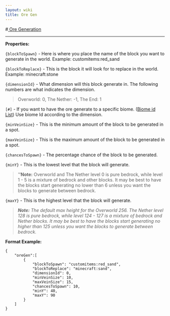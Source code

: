 ```yaml
---
layout: wiki
title: Ore Gen
---
```


#<a name="ore_generation" href="#ore_generation" > Ore Generation </a>
___

**Properties:**

`{blockToSpawn}` - Here is where you place the
name of the block you want to generate in the world. Example:
customitems:red\_sand

`{blockToReplace}` - This is the block it will
look for to replace in the world. Example: minecraft:stone

`{dimensionId}` - What dimension will this block
generate in. The following numbers are what indicates the dimension.

> Overworld: 0, The Nether: -1, The End: 1

`[#]` - If you want to have the
ore generate to a specific biome. ([Biome id
List](biome_id_list "wikilink")) Use biome Id according to the dimension.

`{minVeinSize}` - This is the minimum amount of
the block to be generated in a spot.

`{maxVeinSize}` - This is the maximum amount of
the block to be generated in a spot.

`{chancesToSpawn}` - The percentage chance of the
block to be generated.

`{minY}` - This is the lowest level that the
block will generate.

> '**'Note:** Overworld and The Nether level 0 is pure bedrock, while
level 1 - 5 is a mixture of bedrock and other blocks. It may be best to
have the blocks start generating no lower than 6 unless you want the
blocks to generate between bedrock.

`{maxY}` - This is the highest level that the
block will generate.

> ***Note:** The default max height for the Overworld 256. The Nether
level 128 is pure bedrock, while level 124 - 127 is a mixture of bedrock
and Nether blocks. It may be best to have the blocks start generating no
higher than 125 unless you want the blocks to generate between bedrock.*

**Format Example:**

    {
        "oreGen":[
            {
                "blockToSpawn": "customitems:red_sand",
                "blockToReplace": "minecraft:sand",
                "dimensionId": 0,
                "minVeinSize": 10,
                "maxVeinSize": 15,
                "chancesToSpawn": 10,
                "minY": 40,
                "maxY": 90
            }
        ]
    }

&nbsp;
